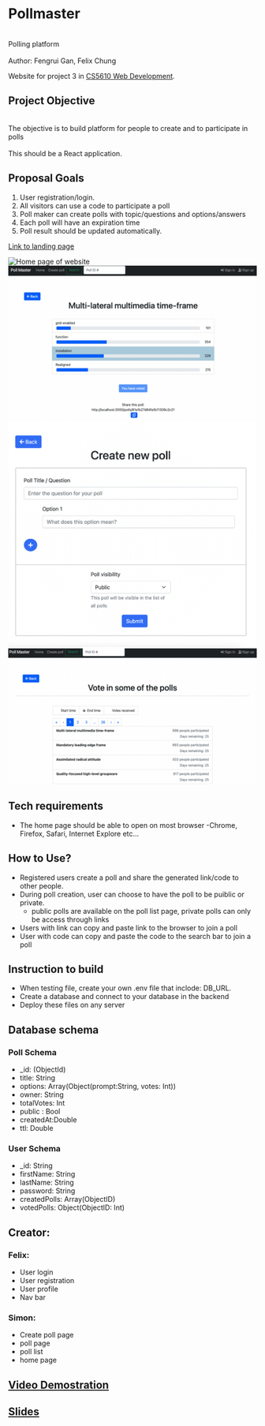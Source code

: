 # Pollmaster

<br>Polling platform<br/>
<br>Author: Fengrui Gan, Felix Chung<br/>

Website for project 3 in [CS5610 Web Development](https://johnguerra.co/classes/webDevelopment_fall_2021/).

## Project Objective

<br>The objective is to build platform for people to create and to participate in polls<br/>
<br>This should be a React application.<br/>

## Proposal Goals

1. User registration/login.
2. All visitors can use a code to participate a poll
3. Poll maker can create polls with topic/questions and options/answers
4. Each poll will have an expiration time
5. Poll result should be updated automatically.

[Link to landing page](https://poll-master.herokuapp.com/)

![Home page of website](/images/main_page_ss/png)
![Demo of poll page](/images/poll_page_ss.png)
![Demo of create poll page](/images/create_poll_ss.png)
![Demo of poll list page](/images/poll_list_ss.png)




## Tech requirements

- The home page should be able to open on most browser
  -Chrome, Firefox, Safari, Internet Explore etc...

## How to Use?
- Registered users create a poll and share the generated link/code to other people.
- During poll creation, user can choose to have the poll to be puiblic or private.
    - public polls are available on the poll list page, private polls can only be access through links
- Users with link can copy and paste link to the browser to join a poll
- User with code can copy and paste the code to the search bar to join a poll

## Instruction to build

- When testing file, create your own .env file that inclode: DB_URL.
- Create a database and connect to your database in the backend
- Deploy these files on any server

## Database schema
### Poll Schema
- _id: (ObjectId)
- title: String
- options: Array(Object(prompt:String, votes: Int))
- owner: String
- totalVotes: Int
- public : Bool
- createdAt:Double
- ttl: Double
### User Schema
- _id: String
- firstName: String
- lastName: String
- password: String
- createdPolls: Array(ObjectID)
- votedPolls: Object(ObjectID: Int)

## Creator:
### Felix:
  - User login
  - User registration
  - User profile
  - Nav bar
### Simon:
  - Create poll page
  - poll page
  - poll list
  - home page
## [Video Demostration]()
## [Slides]()
